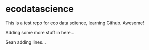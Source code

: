# ecodatascience
This is a test repo for eco data science, learning Github. Awesome!

Adding some more stuff in here...


Sean adding lines...

